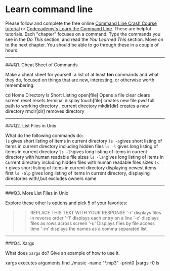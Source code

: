 # Learn command line

Please follow and complete the free online [Command Line Crash Course
tutorial](https://web.archive.org/web/20160708171659/http://cli.learncodethehardway.org/book/) or [Codecademy's Learn the Command Line](https://www.codecademy.com/learn/learn-the-command-line). These are helpful tutorials. Each "chapter" focuses on a command. Type the commands you see in the _Do This_ section, and read the _You Learned This_ section. Move on to the next chapter. You should be able to go through these in a couple of hours.

---

###Q1.  Cheat Sheet of Commands  

Make a cheat sheet for yourself: a list of at least **ten** commands and what they do, focused on things that are new, interesting, or otherwise worth remembering.

cd Home Directory
ls Short Listing
open[file] Opens a file
clear clears screen
reset resets terminal display
touch[file] creates new file
pwd full path to working directory
. current directory
mkdir[dir] creates a new directory
rmdir[dir] removes directory

---

###Q2.  List Files in Unix   

What do the following commands do:  
`ls`   gives short listing of items in current directory
`ls -a`gives short listing of items in current directory including hidden files
`ls -l` gives long listing of items in current directory
`ls -lh`gives long listing of items in current directory with human readable file sizes 
`ls -lah`gives long listing of items in current directory including hidden files with human readable files sizes 
`ls -t`  gives short listing of items in current directory displaying newest items first 
`ls -Glp`  gives long listing of items in current directory, displaying directories with/,but excludes owners name



---

###Q3.  More List Files in Unix  

Explore these other [ls options](http://www.techonthenet.com/unix/basic/ls.php) and pick 5 of your favorites:

> > REPLACE THIS TEXT WITH YOUR RESPONSE
'-r' displays files in reverse order
'-1' displays each entry on a line
'-x' displays files as rows across screen
'-u' Displays files by file access time
'-m' displays the names as a comma separated list
---

###Q4.  Xargs   

What does `xargs` do? Give an example of how to use it.

xargs executes arguments 
find ./music -name "*.mp3" -print0 |xargs -0 ls

 

